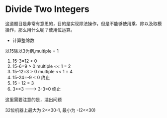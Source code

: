 # Divide Two Integers

这道题目是非常有意思的，目的是实现除法操作，但是不能够使用乘、除以及取模操作，那么用什么呢？使用位运算。

* 计算整除数

以15除以3为例,multiple = 1

1. 15-3=12 > 0 
2. 15-6=9 > 0 multiple << 1 = 2
3. 15-12=3 > 0 multiple << 1 = 4
4. 15-24=-9 < 0 终止
5. 15 - 12 = 3
6. 3>=3 ---> 3-3=0 终止

这里需要注意的是，溢出问题

32位机器上最大为 2<<30-1, 最小为 -(2<<30)



